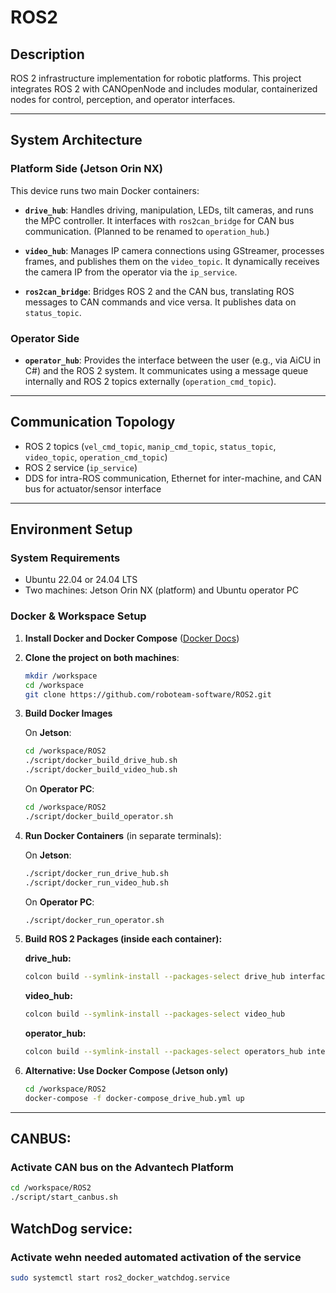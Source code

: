 # ROS2

## Description

ROS 2 infrastructure implementation for robotic platforms. This project integrates ROS 2 with CANOpenNode and includes modular, containerized nodes for control, perception, and operator interfaces.

---

## System Architecture

### Platform Side (Jetson Orin NX)

This device runs two main Docker containers:

* **`drive_hub`**: Handles driving, manipulation, LEDs, tilt cameras, and runs the MPC controller. It interfaces with `ros2can_bridge` for CAN bus communication. (Planned to be renamed to `operation_hub`.)

* **`video_hub`**: Manages IP camera connections using GStreamer, processes frames, and publishes them on the `video_topic`. It dynamically receives the camera IP from the operator via the `ip_service`.

* **`ros2can_bridge`**: Bridges ROS 2 and the CAN bus, translating ROS messages to CAN commands and vice versa. It publishes data on `status_topic`.

### Operator Side

* **`operator_hub`**: Provides the interface between the user (e.g., via AiCU in C#) and the ROS 2 system. It communicates using a message queue internally and ROS 2 topics externally (`operation_cmd_topic`).

---

## Communication Topology

* ROS 2 topics (`vel_cmd_topic`, `manip_cmd_topic`, `status_topic`, `video_topic`, `operation_cmd_topic`)
* ROS 2 service (`ip_service`)
* DDS for intra-ROS communication, Ethernet for inter-machine, and CAN bus for actuator/sensor interface

---

## Environment Setup

### System Requirements

* Ubuntu 22.04 or 24.04 LTS
* Two machines: Jetson Orin NX (platform) and Ubuntu operator PC

### Docker & Workspace Setup

1. **Install Docker and Docker Compose** ([Docker Docs](https://docs.docker.com/engine/install/ubuntu/))

2. **Clone the project on both machines**:

   ```bash
   mkdir /workspace
   cd /workspace
   git clone https://github.com/roboteam-software/ROS2.git
   ```

3. **Build Docker Images**

   On **Jetson**:

   ```bash
   cd /workspace/ROS2
   ./script/docker_build_drive_hub.sh
   ./script/docker_build_video_hub.sh
   ```

   On **Operator PC**:

   ```bash
   cd /workspace/ROS2
   ./script/docker_build_operator.sh
   ```

4. **Run Docker Containers** (in separate terminals):

   On **Jetson**:

   ```bash
   ./script/docker_run_drive_hub.sh
   ./script/docker_run_video_hub.sh
   ```

   On **Operator PC**:

   ```bash
   ./script/docker_run_operator.sh
   ```

5. **Build ROS 2 Packages (inside each container):**

   **drive\_hub:**

   ```bash
   colcon build --symlink-install --packages-select drive_hub interfaces launcher ros2can tester watchdog
   ```

   **video\_hub:**

   ```bash
   colcon build --symlink-install --packages-select video_hub
   ```

   **operator\_hub:**

   ```bash
   colcon build --symlink-install --packages-select operators_hub interfaces
   ```

6. **Alternative: Use Docker Compose (Jetson only)**

   ```bash
   cd /workspace/ROS2
   docker-compose -f docker-compose_drive_hub.yml up
   ```

---

## CANBUS:

### Activate CAN bus on the Advantech Platform

```bash
cd /workspace/ROS2
./script/start_canbus.sh
```

## WatchDog service:

### Activate wehn needed automated activation of the service

```bash
sudo systemctl start ros2_docker_watchdog.service
```



